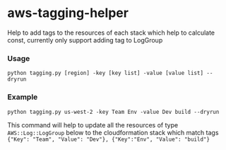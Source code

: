 # aws-tagging-helper
Help to add tags to the resources of each stack which help to calculate const, currently only support adding tag to LogGroup

### Usage
```
python tagging.py [region] -key [key list] -value [value list] --dryrun
```

### Example
```
python tagging.py us-west-2 -key Team Env -value Dev build --dryrun
```
This command will help to update all the resources of type `AWS::Log::LogGroup` below to the cloudformation stack which match tags
`{"Key": "Team", "Value": "Dev"}, {"Key":"Env", "Value": "build"}`
